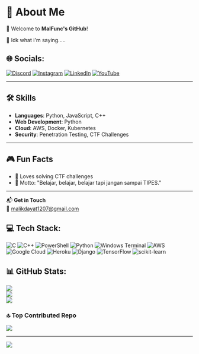# 💫 About Me
👋 Welcome to **MalFunc's GitHub**!

🗿 Idk what i'm saying..... 

## 🌐 Socials:
[![Discord](https://img.shields.io/badge/Discord-%237289DA.svg?logo=discord&logoColor=white)](https://discord.gg/x6d_x61_x75_x6c_x67_x6c_x6f_x72) [![Instagram](https://img.shields.io/badge/Instagram-%23E4405F.svg?logo=Instagram&logoColor=white)](https://instagram.com/malik.dayat.71) [![LinkedIn](https://img.shields.io/badge/LinkedIn-%230077B5.svg?logo=linkedin&logoColor=white)](https://www.linkedin.com/in/maulana-malik-hidayat-a9a6141a0/) [![YouTube](https://img.shields.io/badge/YouTube-%23FF0000.svg?logo=YouTube&logoColor=white)](https://www.youtube.com/@MalFuncNoRet)   

---

## 🛠️ Skills
- **Languages**: Python, JavaScript, C++  
- **Web Development**: Python 
- **Cloud**: AWS, Docker, Kubernetes  
- **Security**: Penetration Testing, CTF Challenges  

---

## 🎮 Fun Facts
- 🧩 Loves solving CTF challenges  
- 🌟 Motto: "Belajar, belajar, belajar tapi jangan sampai TIPES."  

---

📬 **Get in Touch**  
📧 [malikdayat1207@gmail.com](mailto:malikdayat1207@gmail.com)  

## 💻 Tech Stack:
![C](https://img.shields.io/badge/c-%2300599C.svg?style=for-the-badge&logo=c&logoColor=white) ![C++](https://img.shields.io/badge/c++-%2300599C.svg?style=for-the-badge&logo=c%2B%2B&logoColor=white) ![PowerShell](https://img.shields.io/badge/PowerShell-%235391FE.svg?style=for-the-badge&logo=powershell&logoColor=white) ![Python](https://img.shields.io/badge/python-3670A0?style=for-the-badge&logo=python&logoColor=ffdd54) ![Windows Terminal](https://img.shields.io/badge/Windows%20Terminal-%234D4D4D.svg?style=for-the-badge&logo=windows-terminal&logoColor=white) ![AWS](https://img.shields.io/badge/AWS-%23FF9900.svg?style=for-the-badge&logo=amazon-aws&logoColor=white) ![Google Cloud](https://img.shields.io/badge/GoogleCloud-%234285F4.svg?style=for-the-badge&logo=google-cloud&logoColor=white) ![Heroku](https://img.shields.io/badge/heroku-%23430098.svg?style=for-the-badge&logo=heroku&logoColor=white) ![Django](https://img.shields.io/badge/django-%23092E20.svg?style=for-the-badge&logo=django&logoColor=white) ![TensorFlow](https://img.shields.io/badge/TensorFlow-%23FF6F00.svg?style=for-the-badge&logo=TensorFlow&logoColor=white) ![scikit-learn](https://img.shields.io/badge/scikit--learn-%23F7931E.svg?style=for-the-badge&logo=scikit-learn&logoColor=white)
## 📊 GitHub Stats:
![](https://github-readme-stats.vercel.app/api?username=MalFunc&theme=dark&hide_border=false&include_all_commits=true&count_private=true)<br/>
![](https://github-readme-streak-stats.herokuapp.com/?user=MalFunc&theme=dark&hide_border=false)<br/>
![](https://github-readme-stats.vercel.app/api/top-langs/?username=MalFunc&theme=dark&hide_border=false&include_all_commits=true&count_private=true&layout=compact)

### 🔝 Top Contributed Repo
![](https://github-contributor-stats.vercel.app/api?username=MalFunc&limit=5&theme=dark&combine_all_yearly_contributions=true)

---
[![](https://visitcount.itsvg.in/api?id=MalFunc&icon=0&color=0)](https://visitcount.itsvg.in)

<!-- Proudly created with GPRM ( https://gprm.itsvg.in ) -->
